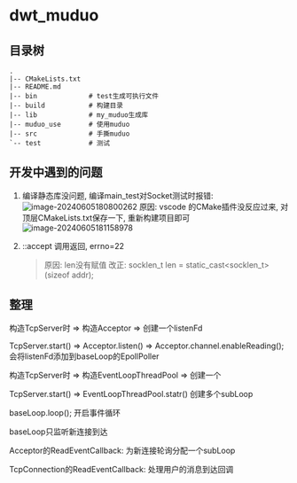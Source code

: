 # dwt_muduo

## 目录树

```
.
|-- CMakeLists.txt
|-- README.md
|-- bin             # test生成可执行文件
|-- build           # 构建目录
|-- lib             # my_muduo生成库
|-- muduo_use       # 使用muduo
|-- src             # 手撕muduo
`-- test            # 测试
```


## 开发中遇到的问题

1. 编译静态库没问题, 编译main_test对Socket测试时报错:
   ![image-20240605180800262](C:\docker_v\dev_01\project\dwt_muduo\README.assets\image-20240605180800262.png)
   原因: vscode 的CMake插件没反应过来, 对顶层CMakeLists.txt保存一下, 重新构建项目即可
   ![image-20240605181158978](C:\docker_v\dev_01\project\dwt_muduo\README.assets\image-20240605181158978.png)

2. ::accept 调用返回, errno=22

   > 原因: len没有赋值
   > 改正: socklen_t len = static_cast<socklen_t>(sizeof addr);

## 整理

构造TcpServer时 => 构造Acceptor => 创建一个listenFd

TcpServer.start() => Acceptor.listen() => Acceptor.channel.enableReading(); 会将listenFd添加到baseLoop的EpollPoller





构造TcpServer时 => 构造EventLoopThreadPool => 创建一个

TcpServer.start() => EventLoopThreadPool.statr() 创建多个subLoop



baseLoop.loop(); 开启事件循环

baseLoop只监听新连接到达



Acceptor的ReadEventCallback: 为新连接轮询分配一个subLoop

TcpConnection的ReadEventCallback: 处理用户的消息到达回调



